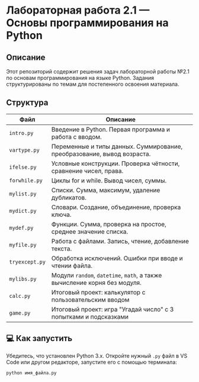 # Лабораторная работа 2.1 — Основы программирования на Python

## Описание

Этот репозиторий содержит решения задач лабораторной работы №2.1 по основам программирования на языке Python. Задания структурированы по темам для постепенного освоения материала.

## Структура

| Файл | Описание |
|------|----------|
| `intro.py` | Введение в Python. Первая программа и работа с вводом. |
| `vartype.py` | Переменные и типы данных. Суммирование, преобразование, вывод возраста. |
| `ifelse.py` | Условные конструкции. Проверка чётности, сравнение чисел, права. |
| `forwhile.py` | Циклы for и while. Вывод чисел, суммы. |
| `mylist.py` | Списки. Сумма, максимум, удаление дубликатов. |
| `mydict.py` | Словари. Создание, объединение, проверка ключа. |
| `mydef.py` | Функции. Сумма, проверка на простое, среднее значение списка. |
| `myfile.py` | Работа с файлами. Запись, чтение, добавление текста. |
| `tryexcept.py` | Обработка исключений. Ошибки при вводе и чтении файла. |
| `mylibs.py` | Модули `random`, `datetime`, `math`, а также вычисление корня без модуля. |
| `calc.py` | Итоговый проект: калькулятор с пользовательским вводом |
| `game.py` | Итоговый проект: игра "Угадай число" с 3 попытками и подсказками |

## 💻 Как запустить

Убедитесь, что установлен Python 3.x. Откройте нужный `.py` файл в VS Code или другом редакторе, запустите его с помощью терминала:

```bash
python имя_файла.py